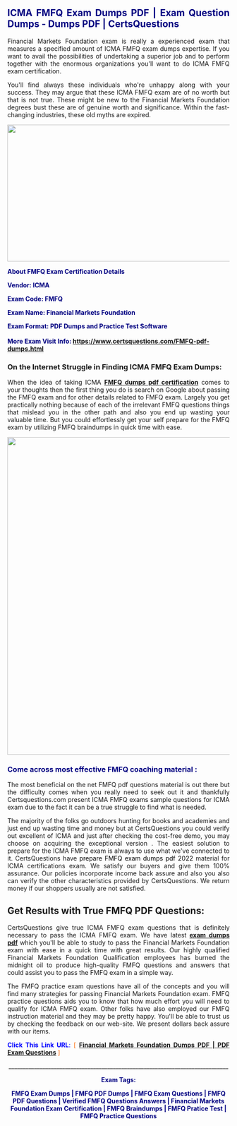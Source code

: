 <h2 style="text-align: justify;"><span style="color: #000080;">ICMA FMFQ Exam Dumps PDF | Exam Question Dumps - Dumps PDF | CertsQuestions</span></h2>
<p style="text-align: justify;">Financial Markets Foundation exam is really a experienced exam that measures a specified amount of ICMA  FMFQ exam dumps expertise. If you want to avail the possibilities of undertaking a superior job and to perform together with the enormous organizations you'll want to do ICMA FMFQ exam certification.</p>
<p style="text-align: justify;">You'll find always these individuals who're unhappy along with your success. They may argue that these ICMA  FMFQ exam are of no worth but that is not true. These might be new to the Financial Markets Foundation degrees bust these are of genuine worth and significance. Within the fast-changing industries, these old myths are expired.</p>
<p><img style="display: block; margin-left: auto; margin-right: auto;" src="https://i.imgur.com/eaP4ae9.png" width="840" height="310" /></p>
<p><span style="color: #000080;"><strong>About FMFQ Exam Certification Details</strong></span></p>
<p><span style="color: #000080;"><strong>Vendor: ICMA<br /></strong></span></p>
<p><span style="color: #000080;"><strong>Exam Code: FMFQ</strong></span></p>
<p><span style="color: #000080;"><strong>Exam Name: Financial Markets Foundation</strong></span></p>
<p><span style="color: #000080;"><strong>Exam Format: PDF Dumps and Practice Test Software<br /><br />More Exam Visit Info: <span style="color: #ff6600;"><a href="https://www.certsquestions.com/FMFQ-pdf-dumps.html">https://www.certsquestions.com/FMFQ-pdf-dumps.html</a></span></strong></span></p>
<h3>On the Internet Struggle in Finding ICMA FMFQ Exam Dumps:</h3>
<p style="text-align: justify;">When the idea of taking ICMA <a href="https://www.certsquestions.com/FMFQ-pdf-dumps.html"><strong> FMFQ dumps pdf certification</strong></a> comes to your thoughts then the first thing you do is search on Google about passing the FMFQ exam and for other details related to FMFQ exam. Largely you get practically nothing because of each of the irrelevant FMFQ questions things that mislead you in the other path and also you end up wasting your valuable time. But you could effortlessly get your self prepare for the FMFQ exam by utilizing FMFQ braindumps in quick time with ease.</p>
<p><a href="https://www.certsquestions.com/FMFQ-pdf-dumps.html"><img style="display: block; margin-left: auto; margin-right: auto;" src="https://i.imgur.com/pxhoKQ2.png" width="720" /></a></p>
<h3><span style="color: #000080;">Come across most effective  FMFQ coaching material :</span></h3>
<p style="text-align: justify;">The most beneficial on the net FMFQ pdf questions material is out there but the difficulty comes when you really need to seek out it and thankfully Certsquestions.com present ICMA FMFQ exams sample questions for ICMA  exam due to the fact it can be a true struggle to find what is needed.</p>
<p style="text-align: justify;">The majority of the folks go outdoors hunting for books and academies and just end up wasting time and money but at CertsQuestions you could verify out excellent of ICMA  and just after checking the cost-free demo, you may choose on acquiring the exceptional version . The easiest solution to prepare for the ICMA FMFQ exam is always to use what we've connected to it. CertsQuestions have <span style="color: #000000;">prepare FMFQ exam dumps pdf 2022</span> material for ICMA certifications exam. We satisfy our buyers and give them 100% assurance. Our policies incorporate income back assure and also you also can verify the other characteristics provided by CertsQuestions. We return money if our shoppers usually are not satisfied.</p>
<h2>Get Results with True FMFQ PDF Questions:</h2>
<p style="text-align: justify;">CertsQuestions give true ICMA FMFQ exam questions that is definitely necessary to pass the ICMA  FMFQ exam. We have latest<strong>&nbsp;<a href="https://www.certsquestions.com/">exam dumps pdf</a></strong>&nbsp;which you'll be able to study to pass the Financial Markets Foundation exam with ease in a quick time with great results. Our highly qualified Financial Markets Foundation Qualification employees has burned the midnight oil to produce high-quality FMFQ questions and answers that could assist you to pass the FMFQ exam in a simple way.</p>
<p style="text-align: justify;">The FMFQ practice exam questions have all of the concepts and you will find many strategies for passing Financial Markets Foundation exam. FMFQ practice questions aids you to know that how much effort you will need to qualify for ICMA  FMFQ exam. Other folks have also employed our FMFQ instruction material and they may be pretty happy. You'll be able to trust us by checking the feedback on our web-site. We present dollars back assure with our items.</p>
<p style="text-align: justify;"><span style="color: #0000ff;"><strong>Click This Link URL</strong>:</span> <span style="color: #ff6600;">[ <strong><a href="https://www.certsquestions.com/financial-markets-foundation-qualification-certification.html">Financial Markets Foundation Dumps PDF | PDF Exam Questions</a></strong> ]</span></p>
<p style="text-align: center;">______________________________________________________________________________</p>
<p style="text-align: center;"><span style="color: #000080;"><strong>Exam Tags:</strong></span></p>
<p style="text-align: center;"><span style="color: #000080;"><strong>FMFQ Exam Dumps | FMFQ PDF Dumps | FMFQ Exam Questions | FMFQ PDF Questions | Verified FMFQ Questions Answers | Financial Markets Foundation Exam Certification | FMFQ Braindumps | FMFQ Pratice Test | FMFQ Practice Questions</strong></span></p>

